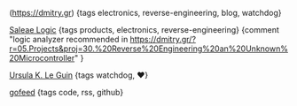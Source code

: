 
(https://dmitry.gr) {tags electronics, reverse-engineering, blog, watchdog}

[Saleae Logic](https://www.saleae.com/) {tags products, electronics, reverse-engineering} {comment "logic analyzer recommended in https://dmitry.gr/?r=05.Projects&proj=30.%20Reverse%20Engineering%20an%20Unknown%20Microcontroller" }

[Ursula K. Le Guin](https://www.ursulakleguin.com/home/) {tags watchdog, ❤}

[gofeed](https://github.com/mmcdole/gofeed) {tags code, rss, github}

